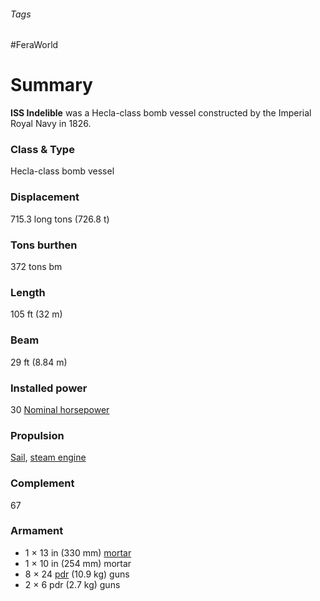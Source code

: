 ###### Tags

#FeraWorld

# Summary
**ISS Indelible** was a Hecla-class bomb vessel constructed by the Imperial Royal Navy in 1826. 

### Class & Type
Hecla-class bomb vessel 

### Displacement
715.3 long tons (726.8 t)

### Tons burthen
372 tons bm

### Length
105 ft (32 m)

### Beam
29 ft (8.84 m)

### Installed power
30 [Nominal horsepower](https://en.wikipedia.org/wiki/Nominal_horsepower "Nominal horsepower")

### Propulsion
[Sail](https://en.wikipedia.org/wiki/Sail "Sail"), [steam engine](https://en.wikipedia.org/wiki/Marine_steam_engine "Marine steam engine")

### Complement
67

### Armament
-   1 × 13 in (330 mm) [mortar](https://en.wikipedia.org/wiki/Mortar_(weapon) "Mortar (weapon)")
-   1 × 10 in (254 mm) mortar
-   8 × 24 [pdr](https://en.wikipedia.org/wiki/Pound_(mass) "Pound (mass)") (10.9 kg) guns
-   2 × 6 pdr (2.7 kg) guns